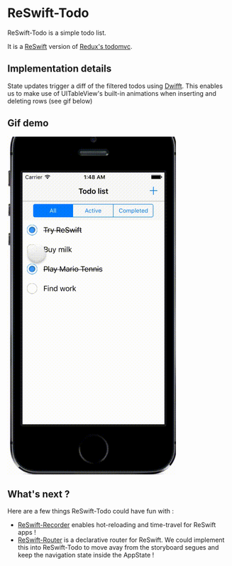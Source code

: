 # ReSwift-Todo

ReSwift-Todo is a simple todo list.

It is a [ReSwift](https://github.com/ReSwift/ReSwift) version of [Redux's todomvc](https://github.com/rackt/redux/tree/master/examples/todomvc).

## Implementation details

State updates trigger a diff of the filtered todos using [Dwifft](https://github.com/jflinter/Dwifft). This enables us to make use of UITableView's built-in animations when inserting and deleting rows (see gif below)

## Gif demo

![](Readme/Assets/todo.gif)

## What's next ?

Here are a few things ReSwift-Todo could have fun with :

* [ReSwift-Recorder](https://github.com/ReSwift/ReSwift-Recorder) enables hot-reloading and time-travel for ReSwift apps !
* [ReSwift-Router](https://github.com/ReSwift/ReSwift-Router) is a declarative router for ReSwift. We could implement this into ReSwift-Todo to move avay from the storyboard segues and keep the navigation state inside the AppState !
